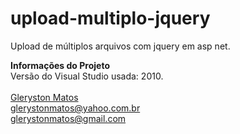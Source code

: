# upload-multiplo-jquery
Upload de múltiplos arquivos com jquery em asp net.

<b>Informações do Projeto</b>
<br/>
Versão do Visual Studio usada: 2010.<br/>
<br/>
<a href="https://www.linkedin.com/in/glerystonmatos/" target="_blank">Gleryston Matos</a><br/>
glerystonmatos@yahoo.com.br<br/>
glerystonmatos@gmail.com<br/>